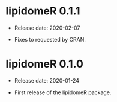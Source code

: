 # lipidomeR 0.1.1

* Release date: 2020-02-07

* Fixes to requested by CRAN.

# lipidomeR 0.1.0

* Release date: 2020-01-24

* First release of the lipidomeR package.
